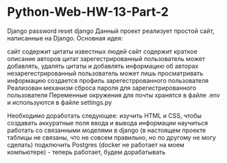 # Python-Web-HW-13-Part-2

Django password reset
django Данный проект реализует простой сайт, написанные на Django. Основная идея:

сайт содержит цитаты известных людей
сайт содержит краткое описание авторов цитат
зарегестрированный пользователь может добавлять, удалять цитаты и добавлять информацию об авторах
незарегестрированный пользователь может лишь просматривать информацию
создается профиль зарегестррованного пользователя
Реализован механизм сброса пароля для зарегистрированного пользователя
Переменные окружения для почты хранятся в файле .env и используются в файле settings.py

Необходимо доработать следующее:
изучить HTML и CSS, чтобы создавать аккуратные поля ввода и вывода информации
научиться работать со связанными моделями в django (в настоящем проекте таблицы не связаны, что не совсем правильно, но по другому не могу сделать)
подключить Postgres (docker не работает на моем компьютере) - теперь работает, будем дорабатывать
